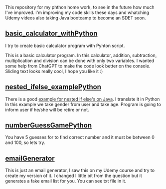 This repository for my phthon home work, to see in the future how much I've improved.
I'm improving my code skills these days and whatching Udemy videos also taking Java bootcamp to become an SDET soon. 

## <a href="https://github.com/quatronostro/Python_homework/tree/main/basic_calculator">basic_calculator_withPython</a>
I try to create basic calculator program with Pyhton script.

This is a basic calculator program. In this calculator, addition, subtraction, multiplication and division can be done with only two variables. I wanted some help from ChatGPT to make the code look better on the console. Sliding text looks really cool, I hope you like it :)

## <a href="https://github.com/quatronostro/Python_homework/tree/main/nested_ifelse_example">nested_ifelse_examplePython</a>

There is a good <a href= "https://github.com/quatronostro/Java_homework/blob/main/myHomepractise/src/H01_home_practise/nested_ifElse.java">example for nested if else's on Java</a>. I translate it in Python In this example we take gender from user and take age. Program is going to inform user if he/she will be retire or not. 


## <a href="https://github.com/quatronostro/Python_homework/tree/main/NumberGuessGame">numberGuessGamePython</a>

You have 5 guesses for to find correct number and it must be between 0 and 100, so lets try.


## <a href="https://github.com/quatronostro/Python_homework/tree/main/email_generator">emailGenerator</a>
This is just an email generator, I saw this on my Udemy course and try to create my version of it. I changed I little bit from the question but it generates a fake email list for you. You can see txt file in it.
